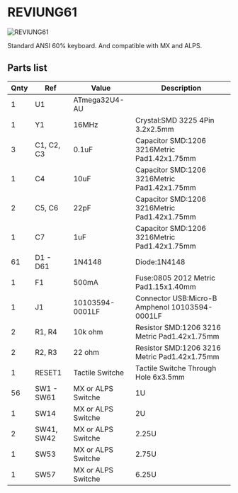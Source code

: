 # REVIUNG61  
![REVIUNG61](https://github.com/gtips/reviung/blob/master/reviung61/image/reviung61-pcb.jpg)  

Standard ANSI 60% keyboard. And compatible with MX and ALPS.  

## Parts list  


| Qnty | Ref | Value | Description |
| --- | --- | --- | --- |
| 1 | U1 | ATmega32U4-AU |
| 1 | Y1 | 16MHz | Crystal:SMD 3225 4Pin 3.2x2.5mm |
| 3 | C1, C2, C3 | 0.1uF | Capacitor SMD:1206 3216Metric Pad1.42x1.75mm |
| 1 | C4 | 10uF | Capacitor SMD:1206 3216Metric Pad1.42x1.75mm |
| 2 | C5, C6 | 22pF | Capacitor SMD:1206 3216Metric Pad1.42x1.75mm |
| 1 | C7 | 1uF | Capacitor SMD:1206 3216Metric Pad1.42x1.75mm |
| 61 | D1 - D61 | 1N4148 | Diode:1N4148 |
| 1 | F1 | 500mA | Fuse:0805 2012 Metric Pad1.15x1.40mm |
| 1 | J1 | 10103594-0001LF | Connector USB:Micro-B Amphenol 10103594-0001LF |
| 2 | R1, R4 | 10k ohm | Resistor SMD:1206 3216 Metric Pad1.42x1.75mm |
| 2 | R2, R3 | 22 ohm | Resistor SMD:1206 3216 Metric Pad1.42x1.75mm |
| 1 | RESET1 | Tactile Switche | Tactile Switche Through Hole 6x3.5mm |
| 56 | SW1 - SW61 | MX or ALPS Switche | 1U |
| 1 | SW14 | MX or ALPS Switche | 2U |
| 2 | SW41, SW42 | MX or ALPS Switche | 2.25U |
| 1 | SW53 | MX or ALPS Switche | 2.75U |
| 1 | SW57 | MX or ALPS Switche | 6.25U |

  
